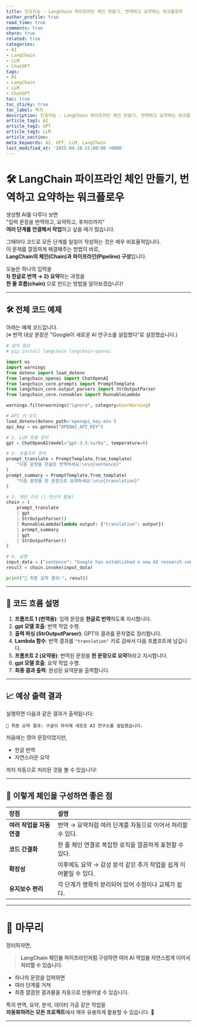 ```yaml
---
title: 인공지능 - LangChain 파이프라인 체인 만들기, 번역하고 요약하는 워크플로우
author_profile: true
read_time: true
comments: true
share: true
related: true
categories:
- AI
- LangChain
- LLM
- ChatGPT
tags:
- AI
- LangChain
- LLM
- ChatGPT
toc: true
toc_sticky: true
toc_label: 목차
description: 인공지능 - LangChain 파이프라인 체인 만들기, 번역하고 요약하는 워크플로우
article_tag1: AI
article_tag2: GPT
article_tag3: LLM
article_section: 
meta_keywords: AI, GPT, LLM, LangChain
last_modified_at: '2025-04-28 21:00:00 +0800'
---
```



# 🛠 LangChain 파이프라인 체인 만들기, 번역하고 요약하는 워크플로우

생성형 AI를 다루다 보면  
"입력 문장을 번역하고, 요약하고, 후처리까지"  
**여러 단계를 연결해서 작업**하고 싶을 때가 많습니다.

그때마다 코드로 모든 단계를 일일이 작성하는 것은 매우 비효율적입니다.  
이 문제를 깔끔하게 해결해주는 방법이 바로,  
**LangChain의 체인(Chain)과 파이프라인(Pipeline) 구성**입니다.

오늘은 하나의 입력을  
**1) 한글로 번역 → 2) 요약**하는 과정을  
**한 줄 흐름(chain)** 으로 만드는 방법을 알아보겠습니다!

---

## 🛠 전체 코드 예제

아래는 예제 코드입니다.  
(※ 번역 대상 문장은 "Google이 새로운 AI 연구소를 설립했다"로 설정했습니다.)

```python
# 설치 필요
# pip install langchain langchain-openai

import os
import warnings
from dotenv import load_dotenv
from langchain_openai import ChatOpenAI
from langchain_core.prompts import PromptTemplate
from langchain_core.output_parsers import StrOutputParser
from langchain_core.runnables import RunnableLambda

warnings.filterwarnings("ignore", category=UserWarning)

# API 키 로드
load_dotenv(dotenv_path='openapi_key.env')
api_key = os.getenv("OPENAI_API_KEY")

# 1. LLM 모델 준비
gpt = ChatOpenAI(model="gpt-3.5-turbo", temperature=0)

# 2. 프롬프트 준비
prompt_translate = PromptTemplate.from_template(
    "다음 문장을 한글로 번역하세요:\n\n{sentence}"
)
prompt_summary = PromptTemplate.from_template(
    "다음 문장을 한 문장으로 요약하세요:\n\n{translation}"
)

# 3. 체인 구성 (| 연산자 활용)
chain = (
    prompt_translate
    | gpt
    | StrOutputParser()
    | RunnableLambda(lambda output: {"translation": output})
    | prompt_summary
    | gpt
    | StrOutputParser()
)

# 4. 실행
input_data = {"sentence": "Google has established a new AI research center in Paris."}
result = chain.invoke(input_data)

print("📌 최종 요약 결과:", result)
```

---

## 🧩 코드 흐름 설명

1. **프롬프트 1 (번역용)**: 입력 문장을 **한글로 번역**하도록 지시합니다.
2. **gpt 모델 호출**: 번역 작업 수행.
3. **출력 파싱 (StrOutputParser)**: GPT의 결과를 문자열로 정리합니다.
4. **Lambda 함수**: 번역 결과를 `"translation"` 키로 감싸서 다음 프롬프트에 넘깁니다.
5. **프롬프트 2 (요약용)**: 번역된 문장을 **한 문장으로 요약**하라고 지시합니다.
6. **gpt 모델 호출**: 요약 작업 수행.
7. **최종 결과 출력**: 완성된 요약문을 출력합니다.

---

## 📈 예상 출력 결과

실행하면 다음과 같은 결과가 출력됩니다:

```plaintext
📌 최종 요약 결과: 구글이 파리에 새로운 AI 연구소를 설립했습니다.
```

처음에는 영어 문장이었지만,
- 한글 번역
- 자연스러운 요약

까지 자동으로 처리된 것을 볼 수 있습니다!

---

## 🎯 이렇게 체인을 구성하면 좋은 점

| 장점 | 설명 |
|:---|:---|
| **여러 작업을 자동 연결** | 번역 → 요약처럼 여러 단계를 자동으로 이어서 처리할 수 있다. |
| **코드 간결화** | 한 줄 체인 연결로 복잡한 로직을 깔끔하게 표현할 수 있다. |
| **확장성** | 이후에도 요약 → 감성 분석 같은 추가 작업을 쉽게 이어붙일 수 있다. |
| **유지보수 편리** | 각 단계가 명확히 분리되어 있어 수정이나 교체가 쉽다. |

---

# 📝 마무리

정리하자면,  
> **LangChain 체인을 파이프라인처럼 구성하면 여러 AI 작업을 자연스럽게 이어서 처리할 수 있습니다.**

- 하나의 문장을 입력하면
- 여러 단계를 거쳐
- 최종 깔끔한 결과물을 자동으로 만들어낼 수 있습니다.

특히 번역, 요약, 분석, 데이터 가공 같은 작업을  
**자동화하려는 모든 프로젝트**에서 매우 유용하게 활용할 수 있습니다. 🚀

---